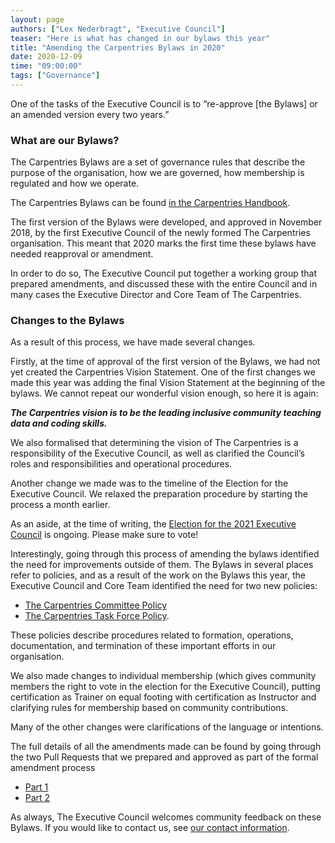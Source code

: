 ```yaml
---
layout: page
authors: ["Lex Nederbragt", "Executive Council"]
teaser: "Here is what has changed in our bylaws this year"
title: "Amending the Carpentries Bylaws in 2020"
date: 2020-12-09
time: "09:00:00"
tags: ["Governance"]
---
```


One of the tasks of the Executive Council is to “re-approve [the Bylaws] or an amended version every two years.”

### What are our Bylaws?
The Carpentries Bylaws are a set of governance rules that describe the purpose of the organisation,
how we are governed, how membership is regulated and how we operate.

The Carpentries Bylaws can be found [in the Carpentries Handbook](https://docs.carpentries.org/topic_folders/governance/bylaws.html).

The first version of the Bylaws were developed, and approved in November 2018,
by the first Executive Council of the newly formed The Carpentries organisation.
This meant that 2020 marks the first time these bylaws have needed reapproval or amendment.

In order to do so, The Executive Council put together a working group that prepared amendments,
and discussed these with the entire Council and in many cases the Executive Director and Core Team of The Carpentries.

### Changes to the Bylaws

As a result of this process, we have made several changes.

Firstly, at the time of approval of the first version of the Bylaws,
we had not yet created the Carpentries Vision Statement.
One of the first changes we made this year was adding the final Vision Statement at the beginning of the bylaws. We cannot repeat our wonderful vision enough, so here it is again:

***The Carpentries vision is to be the leading inclusive community teaching data and coding skills.***

We also formalised that determining the vision of The Carpentries is a responsibility of the Executive Council,
as well as clarified the Council’s roles and responsibilities and operational procedures.

Another change we made was to the timeline of the Election for the Executive Council.
We relaxed the preparation procedure by starting the process a month earlier.

As an aside, at the time of writing, the [Election for the 2021 Executive Council](https://carpentries.org/blog/2020/11/2021-Carpentries-Executive-Council-Election) is ongoing. Please make sure to vote!

Interestingly, going through this process of amending the bylaws identified the need for improvements outside of them. The Bylaws in several places refer to policies, and as a result of the work on the Bylaws this year,
the Executive Council and Core Team identified the need for two new policies:
* [The Carpentries Committee Policy](https://docs.carpentries.org/topic_folders/governance/committee-policy.html)
* [The Carpentries Task Force Policy](https://docs.carpentries.org/topic_folders/governance/task-force-policy.html).

These policies describe procedures related to formation, operations, documentation, and termination of these important efforts in our organisation.

We also made changes to individual membership (which gives community members the right to vote in the election for the Executive Council), putting certification as Trainer on equal footing with certification as Instructor
and clarifying rules for membership based on community contributions.

Many of the other changes were clarifications of the language or intentions.

The full details of all the amendments made can be found by going through the two Pull Requests that we prepared and approved as part of the formal amendment process
- [Part 1](https://github.com/carpentries/docs.carpentries.org/pull/670)
- [Part 2](https://github.com/carpentries/docs.carpentries.org/pull/681)

As always, The Executive Council welcomes community feedback on these Bylaws. If you would like to contact us,
see [our contact information](https://carpentries.org/governance/#contacting-the-executive-council).
